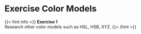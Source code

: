 # Exercise Color Models 

{{< hint info >}}
**Exercise 1**  
Research other color models such as HSL, HSB, XYZ.
{{< /hint >}}